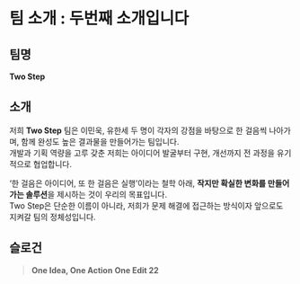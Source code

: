 # 팀 소개 : 두번째 소개입니다

## 팀명
**Two Step**

## 소개
저희 **Two Step** 팀은 이민욱, 유한세 두 명이 각자의 강점을 바탕으로 한 걸음씩 나아가며, 함께 완성도 높은 결과물을 만들어가는 팀입니다.  
개발과 기획 역량을 고루 갖춘 저희는 아이디어 발굴부터 구현, 개선까지 전 과정을 유기적으로 협업합니다.

‘한 걸음은 아이디어, 또 한 걸음은 실행’이라는 철학 아래, **작지만 확실한 변화를 만들어가는 솔루션**을 제시하는 것이 우리의 목표입니다.  
Two Step은 단순한 이름이 아니라, 저희가 문제 해결에 접근하는 방식이자 앞으로도 지켜갈 팀의 정체성입니다.

## 슬로건
> **One Idea, One Action**
> **One Edit 22**
